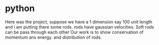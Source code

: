 # python
Here was the project,
suppose we have a 1 dimension say 100 unit length and i am putting there some rods. rods have gaussian velocities. Soft rods can be pass through each other
Our work is to show conservation of momentum ans energy. and distribution of rods.
